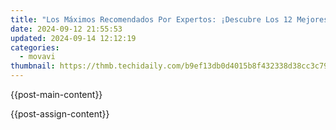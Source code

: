 ```yaml
---
title: "Los Máximos Recomendados Por Expertos: ¡Descubre Los 12 Mejores Grabadores De Pantalla 4K Perfecto Para Cualquier Teléfono O Computadora!"
date: 2024-09-12 21:55:53
updated: 2024-09-14 12:12:19
categories:
  - movavi
thumbnail: https://thmb.techidaily.com/b9ef13db0d4015b8f432338d38cc3c79dffc2187f90b8af800f112790cda12e7.JPG
---
```


{{post-main-content}}

<ins class="adsbygoogle"
     style="display:block"
     data-ad-format="autorelaxed"
     data-ad-client="ca-pub-7571918770474297"
     data-ad-slot="1223367746"></ins>

{{post-assign-content}}

<ins class="adsbygoogle"
     style="display:block"
     data-ad-client="ca-pub-7571918770474297"
     data-ad-slot="8358498916"
     data-ad-format="auto"
     data-full-width-responsive="true"></ins>
